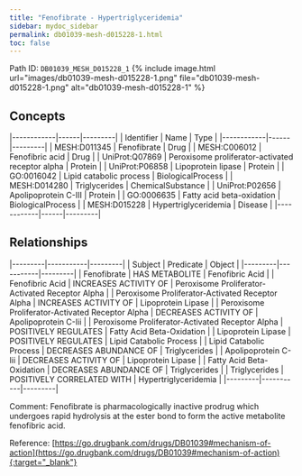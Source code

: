 ```yaml
---
title: "Fenofibrate - Hypertriglyceridemia"
sidebar: mydoc_sidebar
permalink: db01039-mesh-d015228-1.html
toc: false 
---
```



Path ID: `DB01039_MESH_D015228_1`
{% include image.html url="images/db01039-mesh-d015228-1.png" file="db01039-mesh-d015228-1.png" alt="db01039-mesh-d015228-1" %}

## Concepts

|------------|------|---------|
| Identifier | Name | Type    |
|------------|------|---------|
| MESH:D011345 | Fenofibrate | Drug |
| MESH:C006012 | Fenofibric acid | Drug |
| UniProt:Q07869 | Peroxisome proliferator-activated receptor alpha | Protein |
| UniProt:P06858 | Lipoprotein lipase | Protein |
| GO:0016042 | Lipid catabolic process | BiologicalProcess |
| MESH:D014280 | Triglycerides | ChemicalSubstance |
| UniProt:P02656 | Apolipoprotein C-III | Protein |
| GO:0006635 | Fatty acid beta-oxidation | BiologicalProcess |
| MESH:D015228 | Hypertriglyceridemia | Disease |
|------------|------|---------|

## Relationships

|---------|-----------|---------|
| Subject | Predicate | Object  |
|---------|-----------|---------|
| Fenofibrate | HAS METABOLITE | Fenofibric Acid |
| Fenofibric Acid | INCREASES ACTIVITY OF | Peroxisome Proliferator-Activated Receptor Alpha |
| Peroxisome Proliferator-Activated Receptor Alpha | INCREASES ACTIVITY OF | Lipoprotein Lipase |
| Peroxisome Proliferator-Activated Receptor Alpha | DECREASES ACTIVITY OF | Apolipoprotein C-Iii |
| Peroxisome Proliferator-Activated Receptor Alpha | POSITIVELY REGULATES | Fatty Acid Beta-Oxidation |
| Lipoprotein Lipase | POSITIVELY REGULATES | Lipid Catabolic Process |
| Lipid Catabolic Process | DECREASES ABUNDANCE OF | Triglycerides |
| Apolipoprotein C-Iii | DECREASES ACTIVITY OF | Lipoprotein Lipase |
| Fatty Acid Beta-Oxidation | DECREASES ABUNDANCE OF | Triglycerides |
| Triglycerides | POSITIVELY CORRELATED WITH | Hypertriglyceridemia |
|---------|-----------|---------|

Comment: Fenofibrate is pharmacologically inactive prodrug which undergoes rapid hydrolysis at the ester bond to form the active metabolite fenofibric acid.

Reference: [https://go.drugbank.com/drugs/DB01039#mechanism-of-action](https://go.drugbank.com/drugs/DB01039#mechanism-of-action){:target="_blank"}